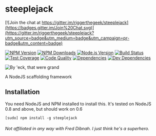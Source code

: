 # steeplejack   

[![Join the chat at https://gitter.im/riggerthegeek/steeplejack](https://badges.gitter.im/Join%20Chat.svg)](https://gitter.im/riggerthegeek/steeplejack?utm_source=badge&utm_medium=badge&utm_campaign=pr-badge&utm_content=badge)

[![NPM Version][npm-image]][npm-url]
[![NPM Downloads][downloads-image]][downloads-url]
[![Node.js Version][node-version-image]][node-version-url]
[![Build Status][travis-image]][travis-url]
[![Test Coverage][coveralls-image]][coveralls-url]
[![Code Quality][quality-image]][quality-url]
[![Dependencies][dependencies-image]][dependencies-url]
[![Dev Dependencies][dev-dependencies-image]][dev-dependencies-url]

![By 'eck, that were grand](https://github.com/slash-dev-slash-null/steeplejack/raw/master/steeplejack-small.png)

A NodeJS scaffolding framework

## Installation

You need NodeJS and NPM installed to install this.  It's tested on NodeJS 0.8 and above, but should work on 0.6

    [sudo] npm install -g steeplejack

###### Not affiliated in any way with Fred Dibnah. I just think he's a superhero.


[npm-image]: https://img.shields.io/npm/v/steeplejack.svg?style=flat
[downloads-image]: https://img.shields.io/npm/dm/steeplejack.svg?style=flat
[node-version-image]: https://img.shields.io/badge/node.js-%3E%3D_0.8-brightgreen.svg?style=flat
[travis-image]: https://img.shields.io/travis/slash-dev-slash-null/steeplejack.svg?style=flat
[coveralls-image]: https://img.shields.io/coveralls/slash-dev-slash-null/steeplejack.svg?style=flat
[quality-image]: http://img.shields.io/codeclimate/github/slash-dev-slash-null/steeplejack.svg?style=flat
[dependencies-image]: http://img.shields.io/david/slash-dev-slash-null/steeplejack.svg?style=flat
[dev-dependencies-image]: http://img.shields.io/david/dev/slash-dev-slash-null/steeplejack.svg?style=flat

[npm-url]: https://npmjs.org/package/steeplejack
[node-version-url]: http://nodejs.org/download/
[travis-url]: https://travis-ci.org/slash-dev-slash-null/steeplejack 
[downloads-url]: https://npmjs.org/package/steeplejack
[coveralls-url]: https://coveralls.io/r/slash-dev-slash-null/steeplejack
[quality-url]: https://codeclimate.com/github/slash-dev-slash-null/steeplejack
[dependencies-url]: https://david-dm.org/slash-dev-slash-null/steeplejack
[dev-dependencies-url]: https://david-dm.org/slash-dev-slash-null/steeplejack#info=devDependencies&view=table

